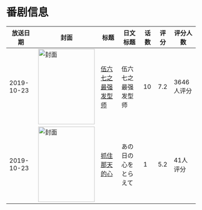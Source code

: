 # 番剧信息

|放送日期|封面|标题|日文标题|话数|评分|评分人数|
|---|---|---|---|---|---|---|
|2019-10-23|<img src="https://lain.bgm.tv/pic/cover/c/9f/42/277436_sVpfF.jpg" alt="封面" style="width:150px;height:200px;object-fit:cover;">|[伍六七之最强发型师](https://bangumi.tv/subject/277436)|伍六七之最强发型师|10|7.2|3646人评分|
|2019-10-23|<img src="https://lain.bgm.tv/pic/cover/c/1c/b0/292396_gEGLl.jpg" alt="封面" style="width:150px;height:200px;object-fit:cover;">|[抓住那天的心](https://bangumi.tv/subject/292396)|あの日の心をとらえて|1|5.2|41人评分|
